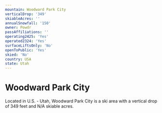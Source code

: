 ```yaml
---
mountain: Woodward Park City
verticalDrop: '349'
skiableAcres: ''
annualSnowfall: '150'
owner: Powdr
passAffiliations: ''
operating2425: 'Yes'
operated2324: 'Yes'
surfaceLiftsOnly: 'No'
openToPublic: 'Yes'
skied: 'No'
country: USA
state: Utah
---
```


# Woodward Park City

Located in U.S. - Utah, Woodward Park City is a ski area with a vertical drop of 349 feet and N/A skiable acres.
